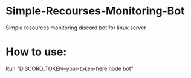 # Simple-Recourses-Monitoring-Bot
Simple resources monitoring discord bot for linux server

# How to use:
Run "DISCORD_TOKEN=your-token-here node bot"
